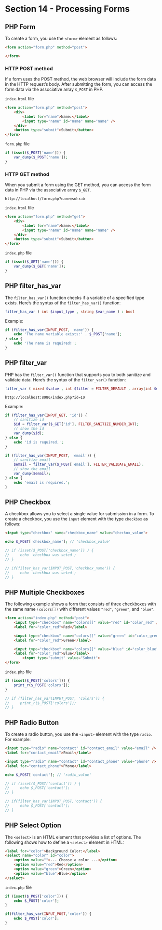 # Section 14 - Processing Forms

## PHP Form

To create a form, you use the `<form>` element as follows:

```html
<form action="form.php" method="post">

</form>
```

### HTTP POST method

If a form uses the POST method, the web browser will include the form data in the HTTP request’s body. After submitting the form, you can access the form data via the associative array `$_POST` in PHP.

`index.html` file

```html
<form action="form.php" method="post">
    <div>
        <label for="name">Name:</label>
        <input type="name" id="name" name="name" />
    </div>
    <button type="submit">Submit</button>
</form>
```

`form.php` file

```php
if (isset($_POST['name'])) {
	var_dump($_POST['name']);
}
```

### HTTP GET method

When you submit a form using the GET method, you can access the form data in PHP via the associative array `$_GET`.

```
http://localhost/form.php?name=sohrab
```

`index.html` file

```html
<form action="form.php" method="get">
    <div>
        <label for="name">Name:</label>
        <input type="name" id="name" name="name" />
    </div>
    <button type="submit">Submit</button>
</form>
```

`index.php` file

```php
if (isset($_GET['name'])) {
	var_dump($_GET['name']);
}
```

## PHP filter_has_var

The `filter_has_var()` function checks if a variable of a specified type exists. Here’s the syntax of the `filter_has_var()` function:

```php
filter_has_var ( int $input_type , string $var_name ) : bool
```

Example:

```php
if (filter_has_var(INPUT_POST, 'name')) {
	echo 'The name variable exists:' . $_POST['name'];
} else {
	echo 'The name is required!';
}
```

## PHP filter_var

PHP has the `filter_var()` function that supports you to both sanitize and validate data. Here’s the syntax of the `filter_var()` function:

```php
filter_var ( mixed $value , int $filter = FILTER_DEFAULT , array|int $options = 0 ) : mixed
```

```
http://localhost:8080/index.php?id=10
```

Example:

```php
if (filter_has_var(INPUT_GET, 'id')) {
	// sanitize id
	$id = filter_var($_GET['id'], FILTER_SANITIZE_NUMBER_INT);
	// show the id
	var_dump($id);
} else {
	echo 'id is required.';
}
```

```php
if (filter_has_var(INPUT_POST, 'email')) {
	// sanitize email
	$email = filter_var($_POST['email'], FILTER_VALIDATE_EMAIL);
	// show the email
	var_dump($email);
} else {
	echo 'email is required.';
}
```

## PHP Checkbox

A checkbox allows you to select a single value for submission in a form. To create a checkbox, you use the `input` element with the type `checkbox` as follows:

```html
<input type="checkbox" name="checkbox_name" value="checkox_value">
```

```php
echo $_POST['checkbox_name']; // 'checkbox_value'

// if (isset($_POST['checkbox_name']) ) {
//     echo 'checkbox was seted';
// }

// if(filter_has_var(INPUT_POST,'checkbox_name')) {
//     echo 'checkbox was seted';
// }
```

## PHP Multiple Checkboxes

The following example shows a form that consists of three checkboxes with the same name `(colors[])` with different values `"red"`, `"green"`, and `"blue"`.

```html
<form action="index.php" method="post">
	<input type="checkbox" name="colors[]" value="red" id="color_red" />
	<label for="color_red">Red</label>

	<input type="checkbox" name="colors[]" value="green" id="color_green" />
	<label for="color_red">Green</label>

	<input type="checkbox" name="colors[]" value="blue" id="color_blue" />
	<label for="color_red">Blue</label>
        <input type="submit" value="Submit">
</form>
```

`index.php` file

```php
if (isset($_POST['colors'])) {
    print_r($_POST['colors']);
}

// if (filter_has_var(INPUT_POST, 'colors')) {
//     print_r($_POST['colors']);
// }
```

## PHP Radio Button

To create a radio button, you use the `<input>` element with the type `radio`. For example:

```html
<input type="radio" name="contact" id="contact_email" value="email" />
<label for="contact_email">Email</label>

<input type="radio" name="contact" id="contact_phone" value="phone" />
<label for="contact_phone">Phone</label>
```

```php
echo $_POST['contact']; // 'radio_value'

// if (isset($_POST['contact']) ) {
//     echo $_POST['contact'];
// }

// if(filter_has_var(INPUT_POST,'contact')) {
//     echo $_POST['contact'];
// }
```

## PHP Select Option

The `<select>` is an HTML element that provides a list of options. The following shows how to define a `<select>` element in HTML:

```html
<label for="color">Background Color:</label>
<select name="color" id="color">
	<option value="">--- Choose a color ---</option>
	<option value="red">Red</option>
	<option value="green">Green</option>
	<option value="blue">Blue</option>
</select>
```

`index.php` file

```php
if (isset($_POST['color'])) {
    echo $_POST['color'];
}

if(filter_has_var(INPUT_POST,'color')) {
    echo $_POST['color'];
}
```
